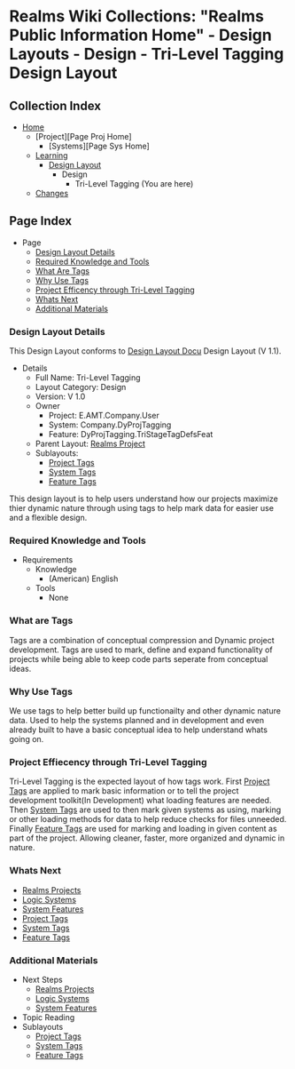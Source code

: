 [Page]:link

[Page Home]:https://github.com/Ancient-Majik-Tech/Learn.Tutorial.Collections/blob/main/README.md
[Page Learn Home]:https://github.com/Ancient-Majik-Tech/Learn.Tutorial.Collections/blob/main/Learn/Learn_Home.md
[Page Project Home]:https://github.com/Ancient-Majik-Tech/Learn.Tutorial.Collections/blob/main/Project/ProjectHome.md
[Page Changes Home]:https://github.com/Ancient-Majik-Tech/Learn.Tutorial.Collections/blob/main/Changes/ChangeLog.md
[Page DL Home]:https://github.com/Ancient-Majik-Tech/Learn.Tutorial.Collections/blob/main/Design%20Layout/DesignLayouts_Home.md

[Sec Details]:[Page]#design-layout-details
[Sec Knowledge]:[Page]#required-knowledge-and-tools
[Sec Next]:[Page]#whats-next
[Sec Materials]:[Page]#additional-materials

[Sec What]:[page]#what-are-tags
[Sec Why]:[Page]#why-use-tags
[Sec TriLevel]:[Page]#project-effeciency-through-tri-level-tagging

[DL Docu DL]:link

[DL Tags Proj]:link
[DL Tags Sys]:link
[DL Tags Feat]:link

[DL Proj Proj]:link
[DL Proj Sys]:link
[DL Proj Feat]:link



# Realms Wiki Collections: "Realms Public Information Home" - Design Layouts - Design - Tri-Level Tagging Design Layout

## Collection Index

- [Home][Page Home] 
	- [Project][Page Proj Home]
		- [Systems][Page Sys Home]
	- [Learning][Page Learn Home]
		- [Design Layout][Page DL Home]
			- Design
				- Tri-Level Tagging (You are here)
	- [Changes][Page Changes Home]

## Page Index

- Page
	- [Design Layout Details][Sec Details]
	- [Required Knowledge and Tools][Sec Knowledge]
	- [What Are Tags][Sec What]
	- [Why Use Tags][Sec Why]
	- [Project Efficency through Tri-Level Tagging][Sec TriLevel]
	- [Whats Next][Sec Next]
	- [Additional Materials][Sec Materials]



### Design Layout Details

This Design Layout conforms to [Design Layout Docu][DL Docu DL] Design Layout (V 1.1).

- Details
	- Full Name: Tri-Level Tagging
	- Layout Category: Design
	- Version: V 1.0
	- Owner
		- Project: E.AMT.Company.User
		- System: Company.DyProjTagging
		- Feature: DyProjTagging.TriStageTagDefsFeat
	- Parent Layout: [Realms Project][DL Proj Proj]
	- Sublayouts:
		- [Project Tags][DL Tags Proj]
		- [System Tags][DL Tags Sys]
		- [Feature Tags][DL Tags Feat]

This design layout is to help users understand how our projects maximize thier dynamic nature through using tags to help mark data for easier use and a flexible design.

### Required Knowledge and Tools

- Requirements
	- Knowledge
		- (American) English
	- Tools
		- None

### What are Tags

Tags are a combination of conceptual compression and Dynamic project development. Tags are used to mark, define and expand functionality of projects while being able to keep code parts seperate from conceptual ideas. 

### Why Use Tags

We use tags to help better build up functionailty and other dynamic nature data. Used to help the systems planned and in development and even already built to have a basic conceptual idea to help understand whats going on.

### Project Effiecency through Tri-Level Tagging

Tri-Level Tagging is the expected layout of how tags work. First [Project Tags][DL Tags Proj] are applied to mark basic information or to tell the project development toolkit(In Development) what loading features are needed. Then [System Tags][DL Tags Sys] are used to then mark given systems as using, marking or other loading methods for data to help reduce checks for files unneeded. Finally [Feature Tags][DL Tags Feat] are used for marking and loading in given content as part of the project. Allowing cleaner, faster, more organized and dynamic in nature. 

### Whats Next

- [Realms Projects][DL Proj Proj]
- [Logic Systems][DL Proj Sys]
- [System Features][DL Proj Feat]
- [Project Tags][DL Tags Proj]
- [System Tags][DL Tags Sys]
- [Feature Tags][DL Tags Feat]

### Additional Materials

- Next Steps
	- [Realms Projects][DL Proj Proj]
	- [Logic Systems][DL Proj Sys]
	- [System Features][DL Proj Feat]
- Topic Reading
- Sublayouts
	- [Project Tags][DL Tags Proj]
	- [System Tags][DL Tags Sys]
	- [Feature Tags][DL Tags Feat]